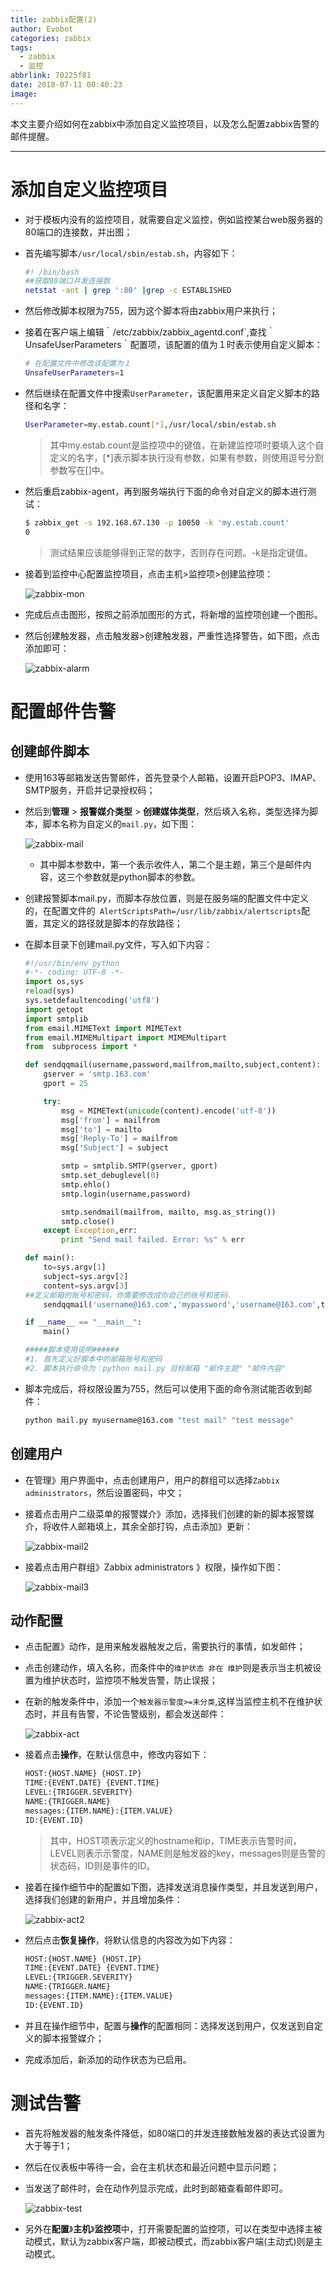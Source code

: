 ```yaml
---
title: zabbix配置(2)
author: Evobot
categories: zabbix
tags:
  - zabbix
  - 监控
abbrlink: 70225f81
date: 2018-07-11 00:40:23
image:
---
```


本文主要介绍如何在zabbix中添加自定义监控项目，以及怎么配置zabbix告警的邮件提醒。

<!--more-->

---

# 添加自定义监控项目

- 对于模板内没有的监控项目，就需要自定义监控，例如监控某台web服务器的80端口的连接数，并出图；

- 首先编写脚本`/usr/local/sbin/estab.sh`，内容如下：

  ```bash
  #! /bin/bash
  ##获取80端口并发连接数
  netstat -ant | grep ':80' |grep -c ESTABLISHED
  ```

- 然后修改脚本权限为755，因为这个脚本将由zabbix用户来执行；

- 接着在客户端上编辑｀/etc/zabbix/zabbix_agentd.conf`,查找｀UnsafeUserParameters｀配置项，该配置的值为１时表示使用自定义脚本：

  ```bash
  # 在配置文件中修改该配置为１
  UnsafeUserParameters=1
  ```

- 然后继续在配置文件中搜索`UserParameter`，该配置用来定义自定义脚本的路径和名字：

  ```bash
  UserParameter=my.estab.count[*],/usr/local/sbin/estab.sh
  ```

  > 其中my.estab.count是监控项中的键值，在新建监控项时要填入这个自定义的名字，[*]表示脚本执行没有参数，如果有参数，则使用逗号分割参数写在[]中。

- 然后重启zabbix-agent，再到服务端执行下面的命令对自定义的脚本进行测试：

  ```bash
  $ zabbix_get -s 192.168.67.130 -p 10050 -k 'my.estab.count'
  0

  ```

  > 测试结果应该能够得到正常的数字，否则存在问题。-k是指定键值。

- 接着到监控中心配置监控项目，点击主机>监控项>创建监控项：

  ![zabbix-mon](https://blogimage-1251925320.cos.ap-chengdu.myqcloud.com/zabbix-mon.png)

- 完成后点击图形，按照之前添加图形的方式，将新增的监控项创建一个图形。

- 然后创建触发器，点击触发器>创建触发器，严重性选择警告，如下图，点击添加即可：

  ![zabbix-alarm](https://blogimage-1251925320.cos.ap-chengdu.myqcloud.com/zabbix-alarm.png)

# 配置邮件告警

## 创建邮件脚本

- 使用163等邮箱发送告警邮件，首先登录个人邮箱，设置开启POP3、IMAP、SMTP服务，开启并记录授权码；

- 然后到**管理** > **报警媒介类型** > **创建媒体类型**，然后填入名称，类型选择为脚本，脚本名称为自定义的`mail.py`，如下图：

  ![zabbix-mail](https://blogimage-1251925320.cos.ap-chengdu.myqcloud.com/zabbix-mail.png)

  - 其中脚本参数中，第一个表示收件人，第二个是主题，第三个是邮件内容，这三个参数就是python脚本的参数。

- 创建报警脚本mail.py，而脚本存放位置，则是在服务端的配置文件中定义的，在配置文件的` AlertScriptsPath=/usr/lib/zabbix/alertscripts`配置，其定义的路径就是脚本的存放路径；

- 在脚本目录下创建mail.py文件，写入如下内容：

  ```python
  #!/usr/bin/env python
  #-*- coding: UTF-8 -*-
  import os,sys
  reload(sys)
  sys.setdefaultencoding('utf8')
  import getopt
  import smtplib
  from email.MIMEText import MIMEText
  from email.MIMEMultipart import MIMEMultipart
  from  subprocess import *

  def sendqqmail(username,password,mailfrom,mailto,subject,content):
      gserver = 'smtp.163.com'
      gport = 25

      try:
          msg = MIMEText(unicode(content).encode('utf-8'))
          msg['from'] = mailfrom
          msg['to'] = mailto
          msg['Reply-To'] = mailfrom
          msg['Subject'] = subject

          smtp = smtplib.SMTP(gserver, gport)
          smtp.set_debuglevel(0)
          smtp.ehlo()
          smtp.login(username,password)

          smtp.sendmail(mailfrom, mailto, msg.as_string())
          smtp.close()
      except Exception,err:
          print "Send mail failed. Error: %s" % err

  def main():
      to=sys.argv[1]
      subject=sys.argv[2]
      content=sys.argv[3]
  ##定义邮箱的账号和密码，你需要修改成你自己的账号和密码.
      sendqqmail('username@163.com','mypassword','username@163.com',to,subject,content)

  if __name__ == "__main__":
      main()

  #####脚本使用说明######
  #1. 首先定义好脚本中的邮箱账号和密码
  #2. 脚本执行命令为：python mail.py 目标邮箱 "邮件主题" "邮件内容"

  ```

- 脚本完成后，将权限设置为755，然后可以使用下面的命令测试能否收到邮件：

  ```bash
  python mail.py myusername@163.com "test mail" "test message"
  ```

## 创建用户

- 在管理》用户界面中，点击创建用户，用户的群组可以选择`Zabbix administrators`，然后设置密码，中文；

- 接着点击用户二级菜单的报警媒介》添加，选择我们创建的新的脚本报警媒介，将收件人邮箱填上，其余全部打钩，点击添加》更新：

  ![zabbix-mail2](https://blogimage-1251925320.cos.ap-chengdu.myqcloud.com/zabbix-mail2.png)

- 接着点击用户群组》Zabbix administrators 》权限，操作如下图：

  ![zabbix-mail3](https://blogimage-1251925320.cos.ap-chengdu.myqcloud.com/zabbix-mail3.png)

## 动作配置

- 点击配置》动作，是用来触发器触发之后，需要执行的事情，如发邮件；

- 点击创建动作，填入名称，而条件中的`维护状态 非在 维护`则是表示当主机被设置为维护状态时，监控项不触发告警，防止误报；

- 在新的触发条件中，添加一个`触发器示警度>=未分类`,这样当监控主机不在维护状态时，并且有告警，不论告警级别，都会发送邮件：

  ![zabbix-act](https://blogimage-1251925320.cos.ap-chengdu.myqcloud.com/zabbix-act.png)

- 接着点击**操作**，在默认信息中，修改内容如下：

  ```bash
  HOST:{HOST.NAME} {HOST.IP}
  TIME:{EVENT.DATE} {EVENT.TIME}
  LEVEL:{TRIGGER.SEVERITY}
  NAME:{TRIGGER.NAME}
  messages:{ITEM.NAME}:{ITEM.VALUE}
  ID:{EVENT.ID}
  ```

  > 其中，HOST项表示定义的hostname和ip，TIME表示告警时间，LEVEL则表示示警度，NAME则是触发器的key，messages则是告警的状态码，ID则是事件的ID。

- 接着在操作细节中的配置如下图，选择发送消息操作类型，并且发送到用户，选择我们创建的新用户，并且增加条件：

  ![zabbix-act2](https://blogimage-1251925320.cos.ap-chengdu.myqcloud.com/zabbix-act2.png)

- 然后点击**恢复操作**，将默认信息的内容改为如下内容：

  ```bash
  HOST:{HOST.NAME} {HOST.IP}
  TIME:{EVENT.DATE} {EVENT.TIME}
  LEVEL:{TRIGGER.SEVERITY}
  NAME:{TRIGGER.NAME}
  messages:{ITEM.NAME}:{ITEM.VALUE}
  ID:{EVENT.ID}
  ```

- 并且在操作细节中，配置与**操作**的配置相同：选择发送到用户，仅发送到自定义的脚本报警媒介；

- 完成添加后，新添加的动作状态为已启用。

# 测试告警

- 首先将触发器的触发条件降低，如80端口的并发连接数触发器的表达式设置为大于等于1；

- 然后在仪表板中等待一会，会在主机状态和最近问题中显示问题；

- 当发送了邮件时，会在动作列显示完成，此时到邮箱查看邮件即可。

  ![zabbix-test](https://blogimage-1251925320.cos.ap-chengdu.myqcloud.com/zabbix-test.png)

- 另外在**配置**》**主机**》**监控项**中，打开需要配置的监控项，可以在类型中选择主被动模式，默认为zabbix客户端，即被动模式，而zabbix客户端(主动式)则是主动模式。